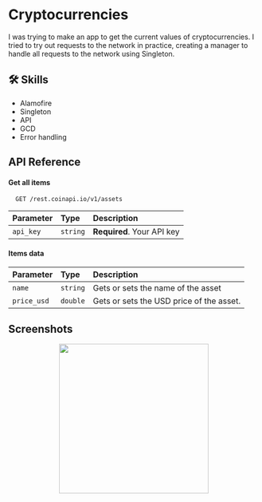 
# Cryptocurrencies

I was trying to make an app to get the current values of cryptocurrencies. I tried to try out requests to the network in practice, creating a manager to handle all requests to the network using Singleton.


## 🛠 Skills
- Alamofire
- Singleton
- API
- GCD
- Error handling



## API Reference

#### Get all items

```http
  GET /rest.coinapi.io/v1/assets
```

| Parameter | Type     | Description                |
| :-------- | :------- | :------------------------- |
| `api_key` | `string` | **Required**. Your API key |

#### Items data

| Parameter | Type     | Description                |
| :-------- | :------- | :------------------------- |
| `name`    | `string` | Gets or sets the name of the asset |
|`price_usd`| `double` | Gets or sets the USD price of the asset. |

## Screenshots

<p align="center">
  <img src="https://github.com/EvgeniMityulya/Cryptocurrencies/assets/90418758/051ab8b9-6e03-4f32-9b10-ab59163d92d4" width="300">
</p>

